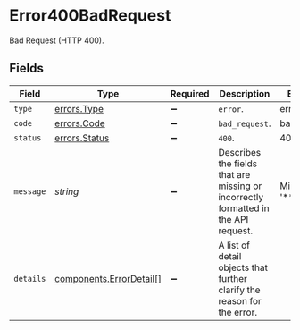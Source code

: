 # Error400BadRequest

Bad Request (HTTP 400).


## Fields

| Field                                                                              | Type                                                                               | Required                                                                           | Description                                                                        | Example                                                                            |
| ---------------------------------------------------------------------------------- | ---------------------------------------------------------------------------------- | ---------------------------------------------------------------------------------- | ---------------------------------------------------------------------------------- | ---------------------------------------------------------------------------------- |
| `type`                                                                             | [errors.Type](../../models/errors/type.md)                                         | :heavy_minus_sign:                                                                 | `error`.                                                                           | error                                                                              |
| `code`                                                                             | [errors.Code](../../models/errors/code.md)                                         | :heavy_minus_sign:                                                                 | `bad_request`.                                                                     | bad_request                                                                        |
| `status`                                                                           | [errors.Status](../../models/errors/status.md)                                     | :heavy_minus_sign:                                                                 | `400`.                                                                             | 400                                                                                |
| `message`                                                                          | *string*                                                                           | :heavy_minus_sign:                                                                 | Describes the fields that are missing or incorrectly formatted in the API<br/>request. | Missing '****' field                                                               |
| `details`                                                                          | [components.ErrorDetail](../../models/components/errordetail.md)[]                 | :heavy_minus_sign:                                                                 | A list of detail objects that further clarify the reason for the error.            |                                                                                    |